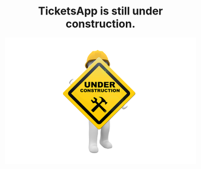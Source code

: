 <div align="center">
  
  # TicketsApp is still under construction.
  
  <img src="under_construction.png" alt="under_construction">
  
</div>


